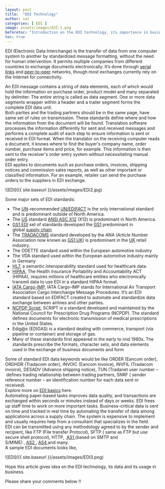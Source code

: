 ```yaml
---
layout: post
title:  "EDI Technology"
author: sal
categories: [ EDI ]
image: assets/images/EDI-1.png
beforetoc: "Introduction on the EDI technology, its importance in business and its usage"
toc: true
---
```


<!-- wp:paragraph -->
<p>

EDI (Electronic Data Interchange)&nbsp;is the transfer of data from one computer system to another by standardized message formatting, without the need for human intervention. It permits multiple companies from different countries to exchange documents electronically. It’s done through&nbsp;<a href="https://whatis.techtarget.com/definition/serial-communications-interface-SCI">serial links</a>&nbsp;and&nbsp;<a href="https://searchnetworking.techtarget.com/definition/peer-to-peer">peer-to-peer</a>&nbsp;networks, though most exchanges currently rely on the Internet for connectivity.<br></p>
<!-- /wp:paragraph -->

<!-- wp:paragraph -->
<p>An EDI message contains a string of data elements, each of which would hold the information on purchase order, product model and many separated by delimiter. The entire string is called as data segment. One or more data segments wrapper within a header and a trailer segment forms the complete EDI data unit.<br>Both parties and the trading partners should be in the same page, have same set of rules on transmission. These standards define where and how the information from the document will be found. Translation software processes the information differently for sent and received messages and performs a complete audit of each step to ensure information is sent or received in EDI format.&nbsp;When the translator on the receiving computer reads a document, it knows where to find the buyer's company name, order number, purchase items and price, for example. This information is then sent to the receiver's order entry system without necessitating manual order entry.<br>EDI applies to documents such as purchase orders, invoices, shipping notices and commission sales reports, as well as other important or classified information. For an example, retailer can send the purchase orders to the suppliers in EDI exchange.</p>
<!-- /wp:paragraph -->

![EDI]({{ site.baseurl }}/assets/images/EDi2.jpg)

<!-- wp:paragraph -->
<p>Some major sets of EDI standards:<br></p>
<!-- /wp:paragraph -->

<!-- wp:list -->
<ul><li>The&nbsp;<a href="https://en.m.wikipedia.org/wiki/United_Nations">UN</a>-recommended&nbsp;<a href="https://en.m.wikipedia.org/wiki/UN/EDIFACT">UN/EDIFACT</a>&nbsp;is the only international standard and is predominant outside of North America.</li><li>The&nbsp;<a href="https://en.m.wikipedia.org/wiki/United_States">US</a>&nbsp;standard&nbsp;<a href="https://en.m.wikipedia.org/wiki/ASC_X12">ANSI ASC X12</a>&nbsp;(X12) is predominant in North America.</li><li><a href="https://en.m.wikipedia.org/wiki/GS1_EDI">GS1 EDI</a>&nbsp;set of standards developed the&nbsp;<a href="https://en.m.wikipedia.org/wiki/GS1">GS1</a>&nbsp;predominant in global&nbsp;<a href="https://en.m.wikipedia.org/wiki/Supply_chain">supply chain</a></li><li>The&nbsp;<a href="https://en.m.wikipedia.org/wiki/TRADACOMS">TRADACOMS</a>&nbsp;standard developed by the ANA (Article Number Association now known as&nbsp;<a href="https://en.m.wikipedia.org/w/index.php?title=GS1_UK&amp;action=edit&amp;redlink=1">GS1 UK</a>) is predominant in the&nbsp;<a href="https://en.m.wikipedia.org/wiki/United_Kingdom">UK</a>&nbsp;retail industry.</li><li>The ODETTE standard used within the European automotive industry</li><li>The VDA standard used within the European automotive industry mainly in Germany</li><li><a href="https://en.m.wikipedia.org/wiki/HL7_Services_Aware_Interoperability_Framework">HL7</a>, a semantic interoperability standard used for healthcare data.</li><li><a href="https://en.m.wikipedia.org/wiki/Health_Insurance_Portability_and_Accountability_Act">HIPAA</a>, The Health Insurance Portability and Accountability ACT (HIPAA), requires millions of healthcare entities who electronically transmit data to use EDI in a standard HIPAA format.</li><li><a href="https://en.m.wikipedia.org/w/index.php?title=IATA_Cargo-IMP&amp;action=edit&amp;redlink=1">IATA Cargo-IMP</a>, IATA Cargo-IMP stands for International Air Transport Association Cargo Interchange Message Procedures. It’s an EDI standard based on EDIFACT created to automate and standardize data exchange between airlines and other parties.</li><li><a href="https://en.m.wikipedia.org/wiki/NCPDP_SCRIPT">NCPDP Script</a>, SCRIPT is a standard developed and maintained by the National Council for Prescription Drug Programs (NCPDP). The standard defines documents for electronic transmission of medical prescriptions in the United States.</li><li>Edig@s (EDIGAS) is a standard dealing with commerce, transport (via pipeline or container) and storage of gas.</li><li>Many of these standards first appeared in the early to mid 1980s. The standards prescribe the formats, character sets, and data elements used in the exchange of business documents and form</li></ul>
<!-- /wp:list -->

<!-- wp:paragraph -->
<p>Some of standard EDI data keywords would be like ORDER (Eancom order), ORDHDR (Tradacom order), INVOIC (Eancom invoice), INVFIL (Tradacom invoice), DESADV (Advance shipping notice), TUN (Tradanet user number&nbsp;–&nbsp;defines trading relationship between trading partners, SNRF ( sender reference number&nbsp;–&nbsp;an identification number for each data sent or received).<br>Explore more on&nbsp;<a href="https://www.edibasics.co.uk/edi-resources/glossary/">EDI basics</a>&nbsp;here.<br>Automating paper-based tasks improves data quality, and transactions are exchanged within seconds or minutes instead of days or weeks. EDI frees up staff time to work on more important tasks. Business-critical data is sent on time and tracked in real time by automating the transfer of data among applications across a supply chain. The system is expensive to implement and usually requires help from a consultant that specializes in the field.<br>EDI can be transmitted using any methodology agreed to by the sender and recipient, like FTP (File transfer Protocol), SFTP ( same as FTP but use secure shell protocol), HTTP,&nbsp;&nbsp;<a href="https://en.m.wikipedia.org/wiki/AS1_%28networking%29">AS1&nbsp;</a>(based on SMTP and S/MIME)&nbsp;,&nbsp;<a href="https://en.m.wikipedia.org/wiki/AS2">AS2&nbsp;</a>,&nbsp;<a href="https://en.m.wikipedia.org/wiki/AS4">AS4&nbsp;</a>and many.<a href="https://en.m.wikipedia.org/wiki/AS4"></a><br>A sample EDI documents looks like,<br></p>
<!-- /wp:paragraph -->

![EDI]({{ site.baseurl }}/assets/images/EDI3.png)

Hope this article gives idea on the EDI technology, its data and its usage in business.

Please share your comments below !!
